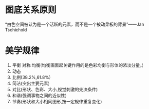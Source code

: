 # 图底关系原则
“白色空间被认为是一个活跃的元素，而不是一个被动呆板的背景”——Jan Tschichold

# 美学规律
1. 平衡
    对称
    均衡(均衡画面起关键作用的是色彩均衡与形体的浓淡分量。)
2. 动态
3. 比例(38.2%,61.8%)
4. 简洁(突出主要元素)
5. 对比(形状、色彩、大小,视觉刺激的先决条件)
6. 和谐(强调事物之间的近似性)
7. 节奏(形状和大小相同图形,按一定规律重复变化)